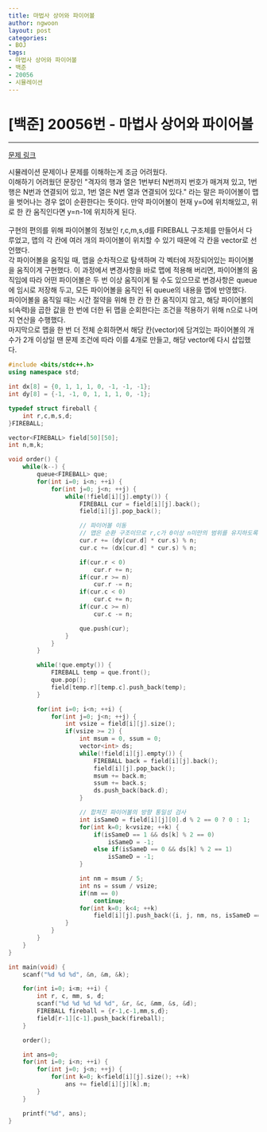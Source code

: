 ```yaml
---
title: 마법사 상어와 파이어볼
author: ngwoon
layout: post
categories:
- BOJ
tags:
- 마법사 상어와 파이어볼
- 백준
- 20056
- 시뮬레이션
---
```


# [백준] 20056번 - 마법사 상어와 파이어볼
- - -

[문제 링크](https://www.acmicpc.net/problem/20056)

시뮬레이션 문제이나 문제를 이해하는게 조금 어려웠다.<br/>
이해하기 어려웠던 문장인 "격자의 행과 열은 1번부터 N번까지 번호가 매겨져 있고, 1번 행은 N번과 연결되어 있고, 1번 열은 N번 열과 연결되어 있다." 라는 말은 파이어볼이 맵을 벗어나는 경우 없이 순환한다는 뜻이다. 만약 파이어볼이 현재 y=0에 위치해있고, 위로 한 칸 움직인다면 y=n-1에 위치하게 된다.
<br/><br/>
구현의 편의를 위해 파이어볼의 정보인 r,c,m,s,d를 FIREBALL 구조체를 만들어서 다루었고, 맵의 각 칸에 여러 개의 파이어볼이 위치할 수 있기 때문에 각 칸을 vector로 선언했다. <br/>
각 파이어볼을 움직일 때, 맵을 순차적으로 탐색하며 각 벡터에 저장되어있는 파이어볼을 움직이게 구현했다. 이 과정에서 변경사항을 바로 맵에 적용해 버리면, 파이어볼의 움직임에 따라 어떤 파이어볼은 두 번 이상 움직이게 될 수도 있으므로 변경사항은 queue에 임시로 저장해 두고, 모든 파이어볼을 움직인 뒤 queue의 내용을 맵에 반영했다.<br/>
파이어볼을 움직일 때는 시간 절약을 위해 한 칸 한 칸 움직이지 않고, 해당 파이어볼의 s(속력)을 곱한 값을 한 번에 더한 뒤 맵을 순회한다는 조건을 적용하기 위해 n으로 나머지 연산을 수행했다.<br/>
마지막으로 맵을 한 번 더 전체 순회하면서 해당 칸(vector)에 담겨있는 파이어볼의 개수가 2개 이상일 땐 문제 조건에 따라 이를 4개로 만들고, 해당 vector에 다시 삽입했다.<br/>

```cpp
#include <bits/stdc++.h>
using namespace std;

int dx[8] = {0, 1, 1, 1, 0, -1, -1, -1};
int dy[8] = {-1, -1, 0, 1, 1, 1, 0, -1};

typedef struct fireball {
    int r,c,m,s,d;
}FIREBALL;

vector<FIREBALL> field[50][50];
int n,m,k;

void order() {
    while(k--) {
        queue<FIREBALL> que;
        for(int i=0; i<n; ++i) {
            for(int j=0; j<n; ++j) {
                while(!field[i][j].empty()) {
                    FIREBALL cur = field[i][j].back();
                    field[i][j].pop_back();

                    // 파이어볼 이동
                    // 맵은 순환 구조이므로 r,c가 0이상 n미만의 범위를 유지하도록 조정한다.
                    cur.r += (dy[cur.d] * cur.s) % n;
                    cur.c += (dx[cur.d] * cur.s) % n;

                    if(cur.r < 0)
                        cur.r += n;
                    if(cur.r >= n)
                        cur.r -= n;
                    if(cur.c < 0)
                        cur.c += n;
                    if(cur.c >= n)
                        cur.c -= n;

                    que.push(cur);
                }
            }
        }

        while(!que.empty()) {
            FIREBALL temp = que.front();
            que.pop();
            field[temp.r][temp.c].push_back(temp);
        }

        for(int i=0; i<n; ++i) {
            for(int j=0; j<n; ++j) {
                int vsize = field[i][j].size();
                if(vsize >= 2) {
                    int msum = 0, ssum = 0;
                    vector<int> ds;
                    while(!field[i][j].empty()) {
                        FIREBALL back = field[i][j].back();
                        field[i][j].pop_back();
                        msum += back.m;
                        ssum += back.s;
                        ds.push_back(back.d);
                    }

                    // 합쳐진 파이어볼의 방향 통일성 검사
                    int isSameD = field[i][j][0].d % 2 == 0 ? 0 : 1;
                    for(int k=0; k<vsize; ++k) {
                        if(isSameD == 1 && ds[k] % 2 == 0)
                            isSameD = -1;
                        else if(isSameD == 0 && ds[k] % 2 == 1)
                            isSameD = -1;
                    }

                    int nm = msum / 5;
                    int ns = ssum / vsize;
                    if(nm == 0)
                        continue;
                    for(int k=0; k<4; ++k)
                        field[i][j].push_back({i, j, nm, ns, isSameD == -1 ? k*2+1 : k*2});
                }
            }
        }
    }
}

int main(void) {
    scanf("%d %d %d", &n, &m, &k);

    for(int i=0; i<m; ++i) {
        int r, c, mm, s, d;
        scanf("%d %d %d %d %d", &r, &c, &mm, &s, &d);
        FIREBALL fireball = {r-1,c-1,mm,s,d};
        field[r-1][c-1].push_back(fireball);
    }

    order();

    int ans=0;
    for(int i=0; i<n; ++i) {
        for(int j=0; j<n; ++j) {
            for(int k=0; k<field[i][j].size(); ++k)
                ans += field[i][j][k].m;
        }
    }

    printf("%d", ans);
}
```
